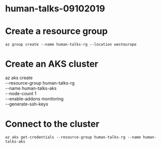 # human-talks-09102019

# Create a resource group

`az group create --name human-talks-rg --location westeurope`

# Create an AKS cluster

az aks create \
    --resource-group human-talks-rg \
    --name human-talks-aks \
    --node-count 1 \
    --enable-addons monitoring \
    --generate-ssh-keys
    
# Connect to the cluster

`az aks get-credentials --resource-group human-talks-rg --name human-talks-aks`

